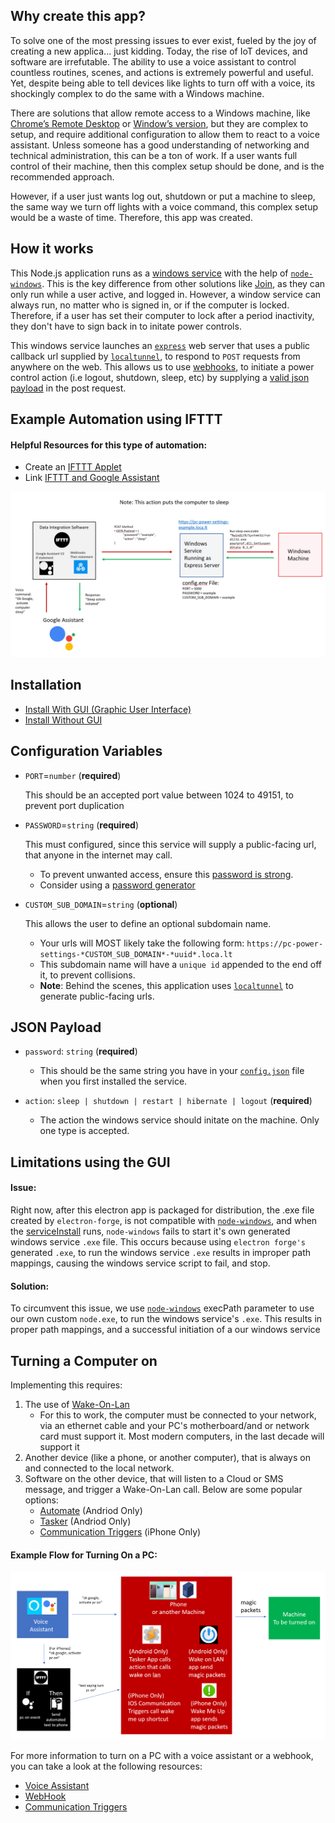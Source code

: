 ## Why create this app?

To solve one of the most pressing issues to ever exist, fueled by the joy of creating a new applica... just kidding. Today, the rise of IoT devices, and software are irrefutable. The ability to use a voice assistant to control countless routines, scenes, and actions is extremely powerful and useful. Yet, despite being able to tell devices like lights to turn off with a voice, its shockingly complex to do the same with a Windows machine.

There are solutions that allow remote access to a Windows machine, like [Chrome’s Remote Desktop](https://remotedesktop.google.com) or [Window’s version](https://support.microsoft.com/en-us/windows/how-to-use-remote-desktop-5fe128d5-8fb1-7a23-3b8a-41e636865e8c), but they are complex to setup, and require additional configuration to allow them to react to a voice assistant. Unless someone has a good understanding of networking and technical administration, this can be a ton of work. If a user wants full control of their machine, then this complex setup should be done, and is the recommended approach.

However, if a user just wants log out, shutdown or put a machine to sleep, the same way we turn off lights with a voice command, this complex setup would be a waste of time. Therefore, this app was created. 
## How it works

This Node.js application runs as a [windows service](https://docs.microsoft.com/en-us/dotnet/framework/windows-services/introduction-to-windows-service-applications) with the help of [`node-windows`](https://www.npmjs.com/package/node-windows). This is the key difference from other solutions like [Join](https://chrome.google.com/webstore/detail/join/flejfacjooompmliegamfbpjjdlhokhj?hl=en), as they can only run while a user active, and logged in. However, a window service can always run, no matter who is signed in, or if the computer is locked. Therefore, if a user has set their computer to lock after a period inactivity, they don't have to sign back in to initate power controls.

This windows service launches an [`express`](https://expressjs.com) web server that uses a public callback url supplied by [`localtunnel`](https://github.com/localtunnel/localtunnel), to respond to `POST` requests from anywhere on the web. This allows us to use [webhooks](https://en.wikipedia.org/wiki/Webhook), to initiate a power control action (i.e logout, shutdown, sleep, etc) by supplying a [valid json payload](#json-payload) in the post request.

## Example Automation using IFTTT

#### Helpful Resources for this type of automation:
- Create an [IFTTT Applet](https://help.ifttt.com/hc/en-us/articles/115010361348-What-is-an-Applet-)
- Link [IFTTT and Google Assistant](https://support.google.com/googlenest/answer/7194656?hl=en&co=GENIE.Platform%3DDesktop&oco=1)

![Example Automation](./window_power_control_sleep_action.png)

## Installation

- [Install With GUI (Graphic User Interface)](./installWithGui/README.md)
- [Install Without GUI](./installWithoutGui/README.md)

## Configuration Variables

- `PORT`=`number` (**required**)

  This should be an accepted port value between 1024 to 49151, to prevent port duplication

- `PASSWORD`=`string` (**required**)

  This must configured, since this service will supply a public-facing url, that anyone in the internet may call.

  - To prevent unwanted access, ensure this [password is strong](https://support.microsoft.com/en-us/windows/create-and-use-strong-passwords-c5cebb49-8c53-4f5e-2bc4-fe357ca048eb).
  - Consider using a [password generator](https://www.lastpass.com/features/password-generator-a#generatorTool)

- `CUSTOM_SUB_DOMAIN`=`string` (**optional**)

  This allows the user to define an optional subdomain name.
  - Your urls will MOST likely take the following form: `https://pc-power-settings-*CUSTOM_SUB_DOMAIN*-*uuid*.loca.lt`
  - This subdomain name will have a `unique id` appended to the end off it, to prevent collisions.
  - **Note**: Behind the scenes, this application uses [`localtunnel`](https://github.com/localtunnel/localtunnel) to generate public-facing urls.

## JSON Payload

- `password`: `string` (**required**)

  - This should be the same string you have in your [`config.json`](#configuration-variables) file when you first installed the service.

- `action`: `sleep | shutdown | restart | hibernate | logout` (**required**)
  - The action the windows service should initate on the machine. Only one type is accepted.

## Limitations using the GUI

#### Issue:

Right now, after this electron app is packaged for distribution, the .exe file created by `electron-forge`, is not compatible with [`node-windows`](https://www.npmjs.com/package/node-windows), and when the [serviceInstall]("./service_app/serviceInstall.js) runs, `node-windows` fails to start it's own generated windows service `.exe` file. This occurs because using `electron forge's` generated `.exe`, to run the windows service `.exe` results in improper path mappings, causing the windows service script to fail, and stop.

#### Solution:

To circumvent this issue, we use [`node-windows`](https://www.npmjs.com/package/node-windows) execPath parameter to use our own custom `node.exe`, to run the windows service's `.exe`. This results in proper path mappings, and a successful initiation of a our windows service

## Turning a Computer on
Implementing this requires:

1. The use of [Wake-On-Lan](https://en.wikipedia.org/wiki/Wake-on-LAN)
   - For this to work, the computer must be connected to your network, via an ethernet cable and your PC's motherboard/and or network card must support it. Most modern computers, in the last decade will support it
2. Another device (like a phone, or another computer), that is always on and connected to the local network.
3. Software on the other device, that will listen to a Cloud or SMS message, and trigger a Wake-On-Lan call. Below are some popular options:
    - [Automate](https://play.google.com/store/apps/details?id=com.llamalab.automate&hl=en_US&gl=US) (Andriod Only)
    - [Tasker](https://play.google.com/store/apps/details?id=net.dinglisch.android.taskerm&hl=en_US&gl=US) (Andriod Only)
    - [Communication Triggers](https://support.apple.com/guide/shortcuts/communication-triggers-apdd711f9dff/ios) (iPhone Only)

#### Example Flow for Turning On a PC:

![Example Automation for Turning on Computer](./example_turn_on_computer.png)

For more information to turn on a PC with a voice assistant or a webhook, you can take a look at the following resources:

- [Voice Assistant](https://vishalvinjapuri.wordpress.com/2017/04/10/turning-on-your-computer-with-voice-alexa-and-ifttt/)
- [WebHook](https://medium.com/@pupdad/how-to-use-your-assistant-to-turn-on-your-pc-mac-the-right-way-2722add315df)
- [Communication Triggers](https://support.apple.com/guide/shortcuts/communication-triggers-apdd711f9dff/ios)